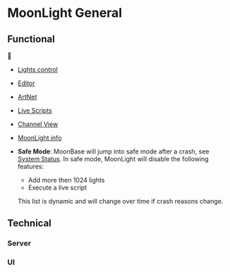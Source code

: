 # MoonLight General

## Functional

🚧

* [Lights control](https://moonmodules.org/MoonLight/moonbase/module/lightsControl/)
* [Editor](https://moonmodules.org/MoonLight/moonbase/module/editor/)
* [ArtNet](https://moonmodules.org/MoonLight/moonbase/module/artnet/)
* [Live Scripts](https://moonmodules.org/MoonLight/moonbase/module/liveScripts/)
* [Channel View](https://moonmodules.org/MoonLight/moonbase/module/ChannelView/)
* [MoonLight info](https://moonmodules.org/MoonLight/moonbase/module/MoonLightInfo/)

* **Safe Mode**: MoonBase will jump into safe mode after a crash, see [System Status](https://moonmodules.org/MoonLight/system/status/). In safe mode, MoonLight will disable the following features:
    * Add more then 1024 lights
    * Execute a live script

    This list is dynamic and will change over time if crash reasons change.

## Technical

### Server

### UI
